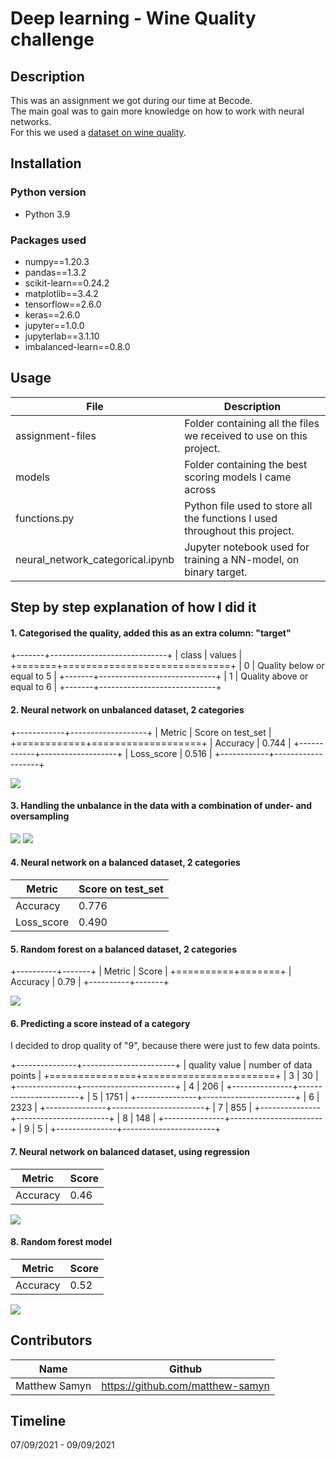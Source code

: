 # Deep learning - Wine Quality challenge
## Description
This was an assignment we got during our time at Becode.  
The main goal was to gain more knowledge on how to work with neural networks.  
For this we used a [dataset on wine quality](https://archive.ics.uci.edu/ml/datasets/wine+quality).

## Installation
### Python version
* Python 3.9

### Packages used
* numpy==1.20.3
* pandas==1.3.2
* scikit-learn==0.24.2
* matplotlib==3.4.2
* tensorflow==2.6.0
* keras==2.6.0
* jupyter==1.0.0
* jupyterlab==3.1.10
* imbalanced-learn==0.8.0

## Usage

| File                             | Description                                                                 |
|----------------------------------|-----------------------------------------------------------------------------|
| assignment-files                 | Folder containing all the files we received to use on this project.         |
| models                           | Folder containing the best scoring models I came across                     |
| functions.py                     | Python file used to store all the functions I used throughout this project. |
| neural_network_categorical.ipynb | Jupyter notebook used for training a NN-model, on binary target.            |


## Step by step explanation of how I did it
#### 1. Categorised the quality, added this as an extra column: "target"  

+-------+-----------------------------+
| class | values                      |
+=======+=============================+
| 0     | Quality below or equal to 5 |
+-------+-----------------------------+
| 1     | Quality above or equal to 6 |
+-------+-----------------------------+


####  2. Neural network on unbalanced dataset, 2 categories
+------------+-------------------+
| Metric     | Score on test_set |
+============+===================+
| Accuracy   | 0.744             |
+------------+-------------------+
| Loss_score | 0.516             |
+------------+-------------------+

![](visuals/cm_best_unbalanced_NN_categories.png)

#### 3. Handling the unbalance in the data with a combination of under- and oversampling

![](visuals/uneven_data.png)
![](visuals/even_data.png)

#### 4. Neural network on a balanced dataset, 2 categories

| Metric     | Score on test_set |
|------------|-------------------|
| Accuracy   | 0.776             |
| Loss_score | 0.490             |

#### 5. Random forest on a balanced dataset, 2 categories

+----------+-------+
| Metric   | Score |
+==========+=======+
| Accuracy | 0.79  |
+----------+-------+

![](visuals/random_forest_2_categories.png)


#### 6. Predicting a score instead of a category
I decided to drop quality of "9", because there were just to few data points.

+---------------+-----------------------+
| quality value | number of data points |
+===============+=======================+
| 3             | 30                    |
+---------------+-----------------------+
| 4             | 206                   |
+---------------+-----------------------+
| 5             | 1751                  |
+---------------+-----------------------+
| 6             | 2323                  |
+---------------+-----------------------+
| 7             | 855                   |
+---------------+-----------------------+
| 8             | 148                   |
+---------------+-----------------------+
| 9             | 5                     |
+---------------+-----------------------+

#### 7. Neural network on balanced dataset, using regression

| Metric   | Score |
|----------|-------|
| Accuracy | 0.46  |

![](visuals/regression_best.png)

#### 8. Random forest model

| Metric   | Score |
|----------|-------|
| Accuracy | 0.52  |

![](visuals/random_forest_best.png)


## Contributors

| Name          | Github                           |
|---------------|----------------------------------|
| Matthew Samyn | https://github.com/matthew-samyn |




## Timeline
07/09/2021 - 09/09/2021 